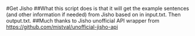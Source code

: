#Get Jisho 
##What this script does is that it will get the example sentences (and other information if needed) from Jisho based on in input.txt. Then output.txt.
##Much thanks to Jisho unofficial API wrapper from https://github.com/mistval/unofficial-jisho-api
